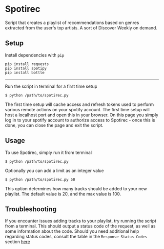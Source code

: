# Spotirec
Script that creates a playlist of recommendations based on genres extracted from the user's top artists. A sort of Discover Weekly on demand.

## Setup
Install dependencies with `pip`
```
pip install requests
pip install spotipy
pip install bottle
```
---
Run the script in terminal for a first time setup
```
$ python /path/to/spotirec.py
```
The first time setup will cache access and refresh tokens used to perform various remote actions on your spotify account. The first time setup will host a localhost port and open this in your browser. On this page you simply log in to your spotify account to authorize access to Spotirec - once this is done, you can close the page and exit the script.

## Usage
To use Spotirec, simply run it from terminal
```
$ python /path/to/spotirec.py
```
Optionally you can add a limit as an integer value
```
$ python /path/to/spotirec.py 50
```
This option determines how many tracks should be added to your new playlist. The default value is 20, and the max value is 100.

## Troubleshooting
If you encounter issues adding tracks to your playlist, try running the script from a terminal. This should output a status code of the request, as well as some information about the code. Should you need additional help regarding status codes, consult the table in the `Response Status Codes` section [here](https://developer.spotify.com/documentation/web-api/)